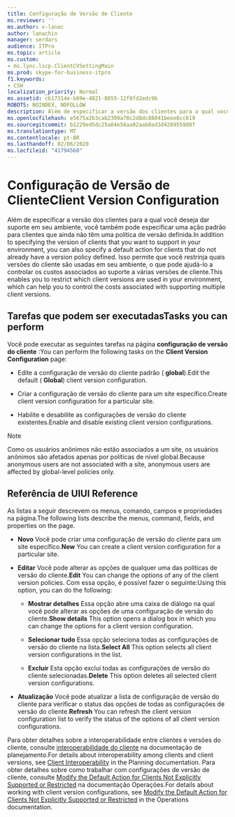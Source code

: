 ```yaml
---
title: Configuração de Versão de Cliente
ms.reviewer: ''
ms.author: v-lanac
author: lanachin
manager: serdars
audience: ITPro
ms.topic: article
ms.custom:
- ms.lync.lscp.ClientCVSettingMain
ms.prod: skype-for-business-itpro
f1.keywords:
- CSH
localization_priority: Normal
ms.assetid: cb17314e-b89e-4821-8855-12f8fd2edc9b
ROBOTS: NOINDEX, NOFOLLOW
description: Além de especificar a versão dos clientes para a qual você deseja dar suporte em seu ambiente, você também pode especificar uma ação padrão para clientes que ainda não têm uma política de versão definida. Isso permite que você restrinja quais versões do cliente são usadas em seu ambiente, o que pode ajudá-lo a controlar os custos associados ao suporte a várias versões de cliente.
ms.openlocfilehash: e5675a2b3cab2309a78c2d8dc88041beee8cc619
ms.sourcegitcommit: b1229ed5dc25a04e56aa02aab8ad3d4209559d8f
ms.translationtype: MT
ms.contentlocale: pt-BR
ms.lasthandoff: 02/06/2020
ms.locfileid: "41794560"
---
```

# <a name="client-version-configuration"></a><span data-ttu-id="66ec4-104">Configuração de Versão de Cliente</span><span class="sxs-lookup"><span data-stu-id="66ec4-104">Client Version Configuration</span></span>

<span data-ttu-id="66ec4-105">Além de especificar a versão dos clientes para a qual você deseja dar suporte em seu ambiente, você também pode especificar uma ação padrão para clientes que ainda não têm uma política de versão definida.</span><span class="sxs-lookup"><span data-stu-id="66ec4-105">In addition to specifying the version of clients that you want to support in your environment, you can also specify a default action for clients that do not already have a version policy defined.</span></span> <span data-ttu-id="66ec4-106">Isso permite que você restrinja quais versões do cliente são usadas em seu ambiente, o que pode ajudá-lo a controlar os custos associados ao suporte a várias versões de cliente.</span><span class="sxs-lookup"><span data-stu-id="66ec4-106">This enables you to restrict which client versions are used in your environment, which can help you to control the costs associated with supporting multiple client versions.</span></span>

## <a name="tasks-you-can-perform"></a><span data-ttu-id="66ec4-107">Tarefas que podem ser executadas</span><span class="sxs-lookup"><span data-stu-id="66ec4-107">Tasks you can perform</span></span>

<span data-ttu-id="66ec4-108">Você pode executar as seguintes tarefas na página **configuração de versão do cliente** :</span><span class="sxs-lookup"><span data-stu-id="66ec4-108">You can perform the following tasks on the **Client Version Configuration** page:</span></span>

- <span data-ttu-id="66ec4-109">Edite a configuração de versão do cliente padrão ( **global**).</span><span class="sxs-lookup"><span data-stu-id="66ec4-109">Edit the default ( **Global**) client version configuration.</span></span>

- <span data-ttu-id="66ec4-110">Criar a configuração de versão do cliente para um site específico.</span><span class="sxs-lookup"><span data-stu-id="66ec4-110">Create client version configuration for a particular site.</span></span>

- <span data-ttu-id="66ec4-111">Habilite e desabilite as configurações de versão do cliente existentes.</span><span class="sxs-lookup"><span data-stu-id="66ec4-111">Enable and disable existing client version configurations.</span></span>

> [!NOTE]
> <span data-ttu-id="66ec4-112">Como os usuários anônimos não estão associados a um site, os usuários anônimos são afetados apenas por políticas de nível global.</span><span class="sxs-lookup"><span data-stu-id="66ec4-112">Because anonymous users are not associated with a site, anonymous users are affected by global-level policies only.</span></span>

## <a name="ui-reference"></a><span data-ttu-id="66ec4-113">Referência de UI</span><span class="sxs-lookup"><span data-stu-id="66ec4-113">UI Reference</span></span>

<span data-ttu-id="66ec4-114">As listas a seguir descrevem os menus, comando, campos e propriedades na página.</span><span class="sxs-lookup"><span data-stu-id="66ec4-114">The following lists describe the menus, command, fields, and properties on the page.</span></span>

- <span data-ttu-id="66ec4-115">**Novo** Você pode criar uma configuração de versão do cliente para um site específico.</span><span class="sxs-lookup"><span data-stu-id="66ec4-115">**New** You can create a client version configuration for a particular site.</span></span>

- <span data-ttu-id="66ec4-116">**Editar** Você pode alterar as opções de qualquer uma das políticas de versão do cliente.</span><span class="sxs-lookup"><span data-stu-id="66ec4-116">**Edit** You can change the options of any of the client version policies.</span></span> <span data-ttu-id="66ec4-117">Com essa opção, é possível fazer o seguinte:</span><span class="sxs-lookup"><span data-stu-id="66ec4-117">Using this option, you can do the following:</span></span>

  - <span data-ttu-id="66ec4-118">**Mostrar detalhes** Essa opção abre uma caixa de diálogo na qual você pode alterar as opções de uma configuração de versão do cliente.</span><span class="sxs-lookup"><span data-stu-id="66ec4-118">**Show details** This option opens a dialog box in which you can change the options for a client version configuration.</span></span>

  - <span data-ttu-id="66ec4-119">**Selecionar tudo** Essa opção seleciona todas as configurações de versão do cliente na lista.</span><span class="sxs-lookup"><span data-stu-id="66ec4-119">**Select All** This option selects all client version configurations in the list.</span></span>

  - <span data-ttu-id="66ec4-120">**Excluir** Esta opção exclui todas as configurações de versão do cliente selecionadas.</span><span class="sxs-lookup"><span data-stu-id="66ec4-120">**Delete** This option deletes all selected client version configurations.</span></span>

- <span data-ttu-id="66ec4-121">**Atualização** Você pode atualizar a lista de configuração de versão do cliente para verificar o status das opções de todas as configurações de versão do cliente.</span><span class="sxs-lookup"><span data-stu-id="66ec4-121">**Refresh** You can refresh the client version configuration list to verify the status of the options of all client version configurations.</span></span>

<span data-ttu-id="66ec4-122">Para obter detalhes sobre a interoperabilidade entre clientes e versões do cliente, consulte [interoperabilidade do cliente](https://technet.microsoft.com/library/0f126571-91a2-45d5-855c-1e4ddb45fc04.aspx) na documentação de planejamento.</span><span class="sxs-lookup"><span data-stu-id="66ec4-122">For details about interoperability among clients and client versions, see [Client Interoperability](https://technet.microsoft.com/library/0f126571-91a2-45d5-855c-1e4ddb45fc04.aspx) in the Planning documentation.</span></span> <span data-ttu-id="66ec4-123">Para obter detalhes sobre como trabalhar com configurações de versão de cliente, consulte [Modify the Default Action for Clients Not Explicitly Supported or Restricted](https://technet.microsoft.com/library/548dd0f5-62fe-4c3f-8952-2b9fd4c5fff3.aspx) na documentação Operações.</span><span class="sxs-lookup"><span data-stu-id="66ec4-123">For details about working with client version configurations, see [Modify the Default Action for Clients Not Explicitly Supported or Restricted](https://technet.microsoft.com/library/548dd0f5-62fe-4c3f-8952-2b9fd4c5fff3.aspx) in the Operations documentation.</span></span>


